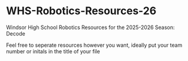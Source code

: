 # WHS-Robotics-Resources-26
Windsor High School Robotics Resources for the 2025-2026 Season: Decode

Feel free to seperate resources however you want, ideally put your team number or initals in the title of your file
